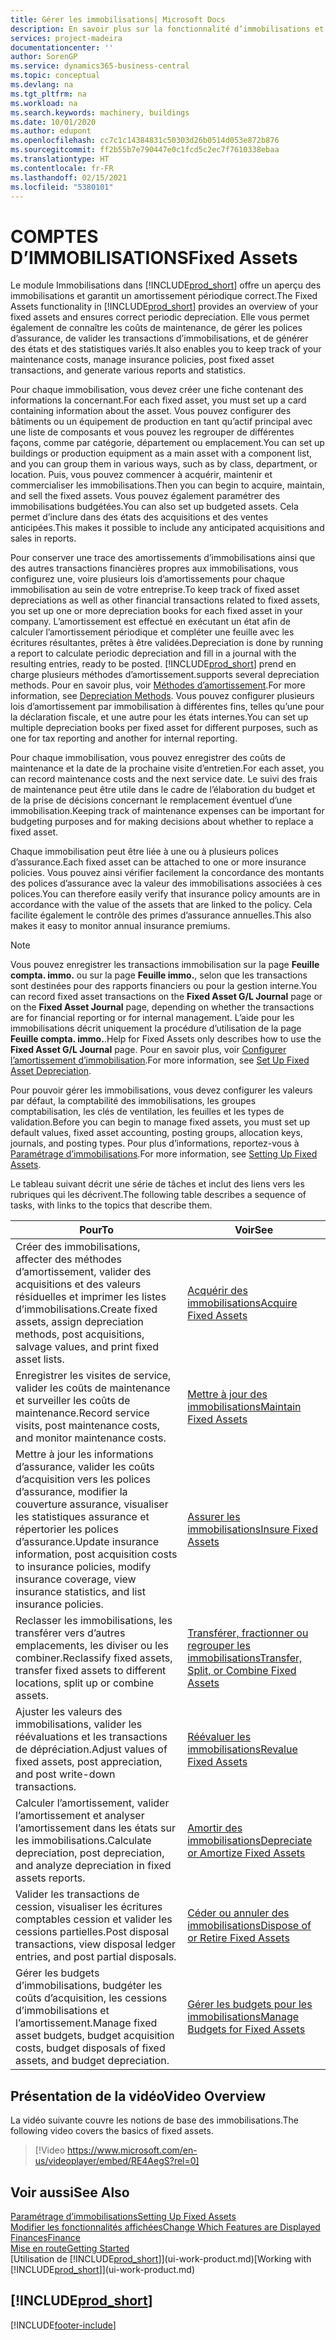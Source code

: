 ```yaml
---
title: Gérer les immobilisations| Microsoft Docs
description: En savoir plus sur la fonctionnalité d’immobilisations et afficher un aperçu de l’utilisation des immobilisations.
services: project-madeira
documentationcenter: ''
author: SorenGP
ms.service: dynamics365-business-central
ms.topic: conceptual
ms.devlang: na
ms.tgt_pltfrm: na
ms.workload: na
ms.search.keywords: machinery, buildings
ms.date: 10/01/2020
ms.author: edupont
ms.openlocfilehash: cc7c1c14384831c50303d26b0514d053e872b876
ms.sourcegitcommit: ff2b55b7e790447e0c1fcd5c2ec7f7610338ebaa
ms.translationtype: HT
ms.contentlocale: fr-FR
ms.lasthandoff: 02/15/2021
ms.locfileid: "5380101"
---
```

# <a name="fixed-assets"></a><span data-ttu-id="a1aa4-103">COMPTES D’IMMOBILISATIONS</span><span class="sxs-lookup"><span data-stu-id="a1aa4-103">Fixed Assets</span></span>
<span data-ttu-id="a1aa4-104">Le module Immobilisations dans [!INCLUDE[prod_short](includes/prod_short.md)] offre un aperçu des immobilisations et garantit un amortissement périodique correct.</span><span class="sxs-lookup"><span data-stu-id="a1aa4-104">The Fixed Assets functionality in [!INCLUDE[prod_short](includes/prod_short.md)] provides an overview of your fixed assets and ensures correct periodic depreciation.</span></span> <span data-ttu-id="a1aa4-105">Elle vous permet également de connaître les coûts de maintenance, de gérer les polices d’assurance, de valider les transactions d’immobilisations, et de générer des états et des statistiques variés.</span><span class="sxs-lookup"><span data-stu-id="a1aa4-105">It also enables you to keep track of your maintenance costs, manage insurance policies, post fixed asset transactions, and generate various reports and statistics.</span></span>

<span data-ttu-id="a1aa4-106">Pour chaque immobilisation, vous devez créer une fiche contenant des informations la concernant.</span><span class="sxs-lookup"><span data-stu-id="a1aa4-106">For each fixed asset, you must set up a card containing information about the asset.</span></span> <span data-ttu-id="a1aa4-107">Vous pouvez configurer des bâtiments ou un équipement de production en tant qu’actif principal avec une liste de composants et vous pouvez les regrouper de différentes façons, comme par catégorie, département ou emplacement.</span><span class="sxs-lookup"><span data-stu-id="a1aa4-107">You can set up buildings or production equipment as a main asset with a component list, and you can group them in various ways, such as by class, department, or location.</span></span> <span data-ttu-id="a1aa4-108">Puis, vous pouvez commencer à acquérir, maintenir et commercialiser les immobilisations.</span><span class="sxs-lookup"><span data-stu-id="a1aa4-108">Then you can begin to acquire, maintain, and sell the fixed assets.</span></span> <span data-ttu-id="a1aa4-109">Vous pouvez également paramétrer des immobilisations budgétées.</span><span class="sxs-lookup"><span data-stu-id="a1aa4-109">You can also set up budgeted assets.</span></span> <span data-ttu-id="a1aa4-110">Cela permet d’inclure dans des états des acquisitions et des ventes anticipées.</span><span class="sxs-lookup"><span data-stu-id="a1aa4-110">This makes it possible to include any anticipated acquisitions and sales in reports.</span></span>

<span data-ttu-id="a1aa4-111">Pour conserver une trace des amortissements d’immobilisations ainsi que des autres transactions financières propres aux immobilisations, vous configurez une, voire plusieurs lois d’amortissements pour chaque immobilisation au sein de votre entreprise.</span><span class="sxs-lookup"><span data-stu-id="a1aa4-111">To keep track of fixed asset depreciations as well as other financial transactions related to fixed assets, you set up one or more depreciation books for each fixed asset in your company.</span></span> <span data-ttu-id="a1aa4-112">L’amortissement est effectué en exécutant un état afin de calculer l’amortissement périodique et compléter une feuille avec les écritures résultantes, prêtes à être validées.</span><span class="sxs-lookup"><span data-stu-id="a1aa4-112">Depreciation is done by running a report to calculate periodic depreciation and fill in a journal with the resulting entries, ready to be posted.</span></span> [!INCLUDE[prod_short](includes/prod_short.md)] <span data-ttu-id="a1aa4-113">prend en charge plusieurs méthodes d’amortissement.</span><span class="sxs-lookup"><span data-stu-id="a1aa4-113">supports several depreciation methods.</span></span> <span data-ttu-id="a1aa4-114">Pour en savoir plus, voir [Méthodes d’amortissement](fa-depreciation-methods.md).</span><span class="sxs-lookup"><span data-stu-id="a1aa4-114">For more information, see [Depreciation Methods](fa-depreciation-methods.md).</span></span> <span data-ttu-id="a1aa4-115">Vous pouvez configurer plusieurs lois d’amortissement par immobilisation à différentes fins, telles qu’une pour la déclaration fiscale, et une autre pour les états internes.</span><span class="sxs-lookup"><span data-stu-id="a1aa4-115">You can set up multiple depreciation books per fixed asset for different purposes, such as one for tax reporting and another for internal reporting.</span></span>

<span data-ttu-id="a1aa4-116">Pour chaque immobilisation, vous pouvez enregistrer des coûts de maintenance et la date de la prochaine visite d’entretien.</span><span class="sxs-lookup"><span data-stu-id="a1aa4-116">For each asset, you can record maintenance costs and the next service date.</span></span> <span data-ttu-id="a1aa4-117">Le suivi des frais de maintenance peut être utile dans le cadre de l’élaboration du budget et de la prise de décisions concernant le remplacement éventuel d’une immobilisation.</span><span class="sxs-lookup"><span data-stu-id="a1aa4-117">Keeping track of maintenance expenses can be important for budgeting purposes and for making decisions about whether to replace a fixed asset.</span></span>

<span data-ttu-id="a1aa4-118">Chaque immobilisation peut être liée à une ou à plusieurs polices d’assurance.</span><span class="sxs-lookup"><span data-stu-id="a1aa4-118">Each fixed asset can be attached to one or more insurance policies.</span></span> <span data-ttu-id="a1aa4-119">Vous pouvez ainsi vérifier facilement la concordance des montants des polices d’assurance avec la valeur des immobilisations associées à ces polices.</span><span class="sxs-lookup"><span data-stu-id="a1aa4-119">You can therefore easily verify that insurance policy amounts are in accordance with the value of the assets that are linked to the policy.</span></span> <span data-ttu-id="a1aa4-120">Cela facilite également le contrôle des primes d’assurance annuelles.</span><span class="sxs-lookup"><span data-stu-id="a1aa4-120">This also makes it easy to monitor annual insurance premiums.</span></span>

> [!NOTE]  
>   <span data-ttu-id="a1aa4-121">Vous pouvez enregistrer les transactions immobilisation sur la page **Feuille compta. immo.** ou sur la page **Feuille immo.**, selon que les transactions sont destinées pour des rapports financiers ou pour la gestion interne.</span><span class="sxs-lookup"><span data-stu-id="a1aa4-121">You can record fixed asset transactions on the **Fixed Asset G/L Journal** page or on the **Fixed Asset Journal** page, depending on whether the transactions are for financial reporting or for internal management.</span></span> <span data-ttu-id="a1aa4-122">L’aide pour les immobilisations décrit uniquement la procédure d’utilisation de la page **Feuille compta. immo.**.</span><span class="sxs-lookup"><span data-stu-id="a1aa4-122">Help for Fixed Assets only describes how to use the **Fixed Asset G/L Journal** page.</span></span> <span data-ttu-id="a1aa4-123">Pour en savoir plus, voir [Configurer l’amortissement d’immobilisation](fa-how-setup-depreciation.md).</span><span class="sxs-lookup"><span data-stu-id="a1aa4-123">For more information, see [Set Up Fixed Asset Depreciation](fa-how-setup-depreciation.md).</span></span>

<span data-ttu-id="a1aa4-124">Pour pouvoir gérer les immobilisations, vous devez configurer les valeurs par défaut, la comptabilité des immobilisations, les groupes comptabilisation, les clés de ventilation, les feuilles et les types de validation.</span><span class="sxs-lookup"><span data-stu-id="a1aa4-124">Before you can begin to manage fixed assets, you must set up default values, fixed asset accounting, posting groups, allocation keys, journals, and posting types.</span></span> <span data-ttu-id="a1aa4-125">Pour plus d’informations, reportez-vous à [Paramétrage d’immobilisations](fa-setup.md).</span><span class="sxs-lookup"><span data-stu-id="a1aa4-125">For more information, see [Setting Up Fixed Assets](fa-setup.md).</span></span>

<span data-ttu-id="a1aa4-126">Le tableau suivant décrit une série de tâches et inclut des liens vers les rubriques qui les décrivent.</span><span class="sxs-lookup"><span data-stu-id="a1aa4-126">The following table describes a sequence of tasks, with links to the topics that describe them.</span></span>

| <span data-ttu-id="a1aa4-127">Pour</span><span class="sxs-lookup"><span data-stu-id="a1aa4-127">To</span></span> | <span data-ttu-id="a1aa4-128">Voir</span><span class="sxs-lookup"><span data-stu-id="a1aa4-128">See</span></span> |
| --- | --- |
| <span data-ttu-id="a1aa4-129">Créer des immobilisations, affecter des méthodes d’amortissement, valider des acquisitions et des valeurs résiduelles et imprimer les listes d’immobilisations.</span><span class="sxs-lookup"><span data-stu-id="a1aa4-129">Create fixed assets, assign depreciation methods, post acquisitions, salvage values, and print fixed asset lists.</span></span> |[<span data-ttu-id="a1aa4-130">Acquérir des immobilisations</span><span class="sxs-lookup"><span data-stu-id="a1aa4-130">Acquire Fixed Assets</span></span>](fa-how-acquire.md) |
| <span data-ttu-id="a1aa4-131">Enregistrer les visites de service, valider les coûts de maintenance et surveiller les coûts de maintenance.</span><span class="sxs-lookup"><span data-stu-id="a1aa4-131">Record service visits, post maintenance costs, and monitor maintenance costs.</span></span> |[<span data-ttu-id="a1aa4-132">Mettre à jour des immobilisations</span><span class="sxs-lookup"><span data-stu-id="a1aa4-132">Maintain Fixed Assets</span></span>](fa-how-maintain.md) |
| <span data-ttu-id="a1aa4-133">Mettre à jour les informations d’assurance, valider les coûts d’acquisition vers les polices d’assurance, modifier la couverture assurance, visualiser les statistiques assurance et répertorier les polices d’assurance.</span><span class="sxs-lookup"><span data-stu-id="a1aa4-133">Update insurance information, post acquisition costs to insurance policies, modify insurance coverage, view insurance statistics, and list insurance policies.</span></span> |[<span data-ttu-id="a1aa4-134">Assurer les immobilisations</span><span class="sxs-lookup"><span data-stu-id="a1aa4-134">Insure Fixed Assets</span></span>](fa-how-insure.md) |
| <span data-ttu-id="a1aa4-135">Reclasser les immobilisations, les transférer vers d’autres emplacements, les diviser ou les combiner.</span><span class="sxs-lookup"><span data-stu-id="a1aa4-135">Reclassify fixed assets, transfer fixed assets to different locations, split up or combine assets.</span></span> |[<span data-ttu-id="a1aa4-136">Transférer, fractionner ou regrouper les immobilisations</span><span class="sxs-lookup"><span data-stu-id="a1aa4-136">Transfer, Split, or Combine Fixed Assets</span></span>](fa-how-trans-split-combine.md) |
| <span data-ttu-id="a1aa4-137">Ajuster les valeurs des immobilisations, valider les réévaluations et les transactions de dépréciation.</span><span class="sxs-lookup"><span data-stu-id="a1aa4-137">Adjust values of fixed assets, post appreciation, and post write-down transactions.</span></span> |[<span data-ttu-id="a1aa4-138">Réévaluer les immobilisations</span><span class="sxs-lookup"><span data-stu-id="a1aa4-138">Revalue Fixed Assets</span></span>](fa-how-revalue.md) |
| <span data-ttu-id="a1aa4-139">Calculer l’amortissement, valider l’amortissement et analyser l’amortissement dans les états sur les immobilisations.</span><span class="sxs-lookup"><span data-stu-id="a1aa4-139">Calculate depreciation, post depreciation, and  analyze depreciation in fixed assets reports.</span></span> |[<span data-ttu-id="a1aa4-140">Amortir des immobilisations</span><span class="sxs-lookup"><span data-stu-id="a1aa4-140">Depreciate or Amortize Fixed Assets</span></span>](fa-how-depreciate-amortize.md) |
| <span data-ttu-id="a1aa4-141">Valider les transactions de cession, visualiser les écritures comptables cession et valider les cessions partielles.</span><span class="sxs-lookup"><span data-stu-id="a1aa4-141">Post disposal transactions, view disposal ledger entries, and post partial disposals.</span></span> |[<span data-ttu-id="a1aa4-142">Céder ou annuler des immobilisations</span><span class="sxs-lookup"><span data-stu-id="a1aa4-142">Dispose of or Retire Fixed Assets</span></span>](fa-how-dispose-retire.md) |
| <span data-ttu-id="a1aa4-143">Gérer les budgets d’immobilisations, budgéter les coûts d’acquisition, les cessions d’immobilisations et l’amortissement.</span><span class="sxs-lookup"><span data-stu-id="a1aa4-143">Manage fixed asset budgets, budget acquisition costs, budget disposals of fixed assets, and budget depreciation.</span></span> |[<span data-ttu-id="a1aa4-144">Gérer les budgets pour les immobilisations</span><span class="sxs-lookup"><span data-stu-id="a1aa4-144">Manage Budgets for Fixed Assets</span></span>](fa-how-manage-budgets.md) |

## <a name="video-overview"></a><span data-ttu-id="a1aa4-145">Présentation de la vidéo</span><span class="sxs-lookup"><span data-stu-id="a1aa4-145">Video Overview</span></span>
<span data-ttu-id="a1aa4-146">La vidéo suivante couvre les notions de base des immobilisations.</span><span class="sxs-lookup"><span data-stu-id="a1aa4-146">The following video covers the basics of fixed assets.</span></span>

> [!Video https://www.microsoft.com/en-us/videoplayer/embed/RE4AegS?rel=0]

## <a name="see-also"></a><span data-ttu-id="a1aa4-147">Voir aussi</span><span class="sxs-lookup"><span data-stu-id="a1aa4-147">See Also</span></span>
[<span data-ttu-id="a1aa4-148">Paramétrage d’immobilisations</span><span class="sxs-lookup"><span data-stu-id="a1aa4-148">Setting Up Fixed Assets</span></span>](fa-setup.md)  
[<span data-ttu-id="a1aa4-149">Modifier les fonctionnalités affichées</span><span class="sxs-lookup"><span data-stu-id="a1aa4-149">Change Which Features are Displayed</span></span>](ui-experiences.md)  
[<span data-ttu-id="a1aa4-150">Finances</span><span class="sxs-lookup"><span data-stu-id="a1aa4-150">Finance</span></span>](finance.md)  
[<span data-ttu-id="a1aa4-151">Mise en route</span><span class="sxs-lookup"><span data-stu-id="a1aa4-151">Getting Started</span></span>](product-get-started.md)  
<span data-ttu-id="a1aa4-152">[Utilisation de [!INCLUDE[prod_short](includes/prod_short.md)]](ui-work-product.md)</span><span class="sxs-lookup"><span data-stu-id="a1aa4-152">[Working with [!INCLUDE[prod_short](includes/prod_short.md)]](ui-work-product.md)</span></span>

## [!INCLUDE[prod_short](includes/free_trial_md.md)]  
 


[!INCLUDE[footer-include](includes/footer-banner.md)]